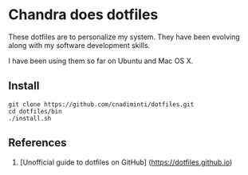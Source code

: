 # Chandra does dotfiles

These dotfiles are to personalize my system. They have been evolving along with my software development skills.

I have been using them so far on Ubuntu and Mac OS X.

## Install
```
git clone https://github.com/cnadiminti/dotfiles.git
cd dotfiles/bin
./install.sh
```

## References
1. [Unofficial guide to dotfiles on GitHub] (https://dotfiles.github.io)
